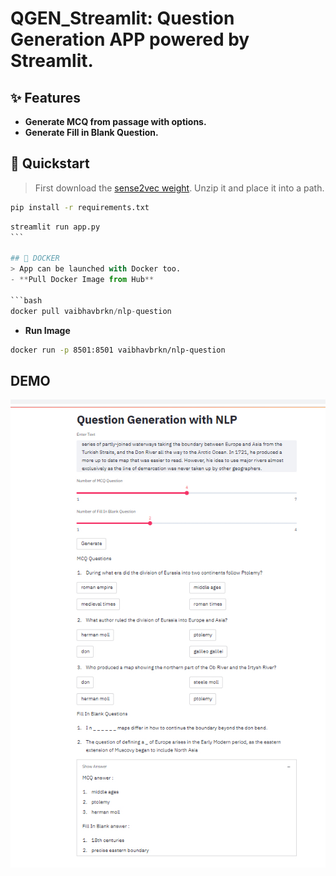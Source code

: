 # QGEN_Streamlit: Question Generation APP powered by Streamlit.

## ✨ Features

- **Generate MCQ from passage with options.**
- **Generate Fill in Blank Question.**

## 🚀 Quickstart

> First download the [sense2vec weight](https://pypi.org/project/sense2vec/). Unzip it and place it into a path.

```bash
pip install -r requirements.txt
```

````python
streamlit run app.py
```

## 🐳 DOCKER
> App can be launched with Docker too.
- **Pull Docker Image from Hub**

```bash
docker pull vaibhavbrkn/nlp-question
````

- **Run Image**

```bash
docker run -p 8501:8501 vaibhavbrkn/nlp-question
```

## DEMO

![Demo Image](https://github.com/Vaibhavbrkn/QGEN_Streamlit/blob/master/demo.jpg)
